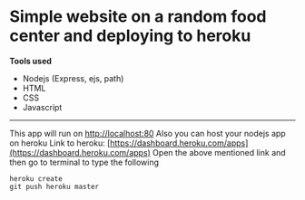 # Simple website on a random food center and deploying to heroku 

**Tools used**
- Nodejs (Express, ejs, path)
- HTML
- CSS
- Javascript

---

This app will run on [http://localhost:80](http://localhost:80)
Also you can host your nodejs app on heroku
Link to heroku: [https://dashboard.heroku.com/apps](https://dashboard.heroku.com/apps)
Open the above mentioned link and then go to terminal to type the following 

```
heroku create
git push heroku master 
```
